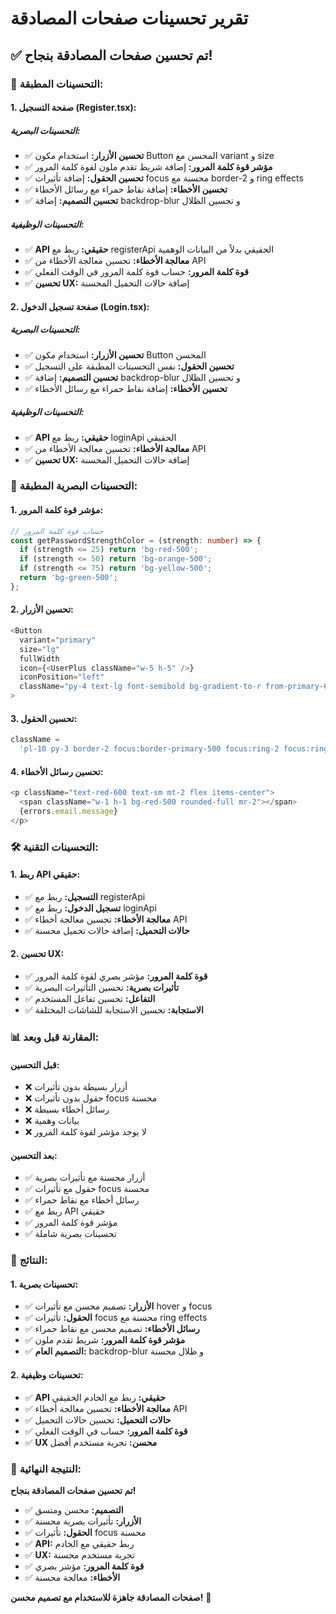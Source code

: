 # تقرير تحسينات صفحات المصادقة

## ✅ **تم تحسين صفحات المصادقة بنجاح!**

### 🔧 **التحسينات المطبقة:**

#### **1. صفحة التسجيل (Register.tsx):**

##### **التحسينات البصرية:**

- ✅ **تحسين الأزرار:** استخدام مكون Button المحسن مع variant و size
- ✅ **مؤشر قوة كلمة المرور:** إضافة شريط تقدم ملون لقوة كلمة المرور
- ✅ **تحسين الحقول:** إضافة تأثيرات focus محسنة مع border-2 و ring effects
- ✅ **تحسين الأخطاء:** إضافة نقاط حمراء مع رسائل الأخطاء
- ✅ **تحسين التصميم:** إضافة backdrop-blur و تحسين الظلال

##### **التحسينات الوظيفية:**

- ✅ **API حقيقي:** ربط مع registerApi الحقيقي بدلاً من البيانات الوهمية
- ✅ **معالجة الأخطاء:** تحسين معالجة الأخطاء من API
- ✅ **قوة كلمة المرور:** حساب قوة كلمة المرور في الوقت الفعلي
- ✅ **تحسين UX:** إضافة حالات التحميل المحسنة

#### **2. صفحة تسجيل الدخول (Login.tsx):**

##### **التحسينات البصرية:**

- ✅ **تحسين الأزرار:** استخدام مكون Button المحسن
- ✅ **تحسين الحقول:** نفس التحسينات المطبقة على التسجيل
- ✅ **تحسين التصميم:** إضافة backdrop-blur و تحسين الظلال
- ✅ **تحسين الأخطاء:** إضافة نقاط حمراء مع رسائل الأخطاء

##### **التحسينات الوظيفية:**

- ✅ **API حقيقي:** ربط مع loginApi الحقيقي
- ✅ **معالجة الأخطاء:** تحسين معالجة الأخطاء من API
- ✅ **تحسين UX:** إضافة حالات التحميل المحسنة

### 🎨 **التحسينات البصرية المطبقة:**

#### **1. مؤشر قوة كلمة المرور:**

```typescript
// حساب قوة كلمة المرور
const getPasswordStrengthColor = (strength: number) => {
  if (strength <= 25) return 'bg-red-500';
  if (strength <= 50) return 'bg-orange-500';
  if (strength <= 75) return 'bg-yellow-500';
  return 'bg-green-500';
};
```

#### **2. تحسين الأزرار:**

```typescript
<Button
  variant="primary"
  size="lg"
  fullWidth
  icon={<UserPlus className="w-5 h-5" />}
  iconPosition="left"
  className="py-4 text-lg font-semibold bg-gradient-to-r from-primary-600 to-primary-700 hover:from-primary-700 hover:to-primary-800 text-white rounded-xl shadow-lg hover:shadow-xl transition-all duration-300 transform hover:scale-[1.02] focus:outline-none focus:ring-4 focus:ring-primary-500/30"
>
```

#### **3. تحسين الحقول:**

```typescript
className =
  'pl-10 py-3 border-2 focus:border-primary-500 focus:ring-2 focus:ring-primary-500/20 transition-all duration-200';
```

#### **4. تحسين رسائل الأخطاء:**

```typescript
<p className="text-red-600 text-sm mt-2 flex items-center">
  <span className="w-1 h-1 bg-red-500 rounded-full mr-2"></span>
  {errors.email.message}
</p>
```

### 🛠️ **التحسينات التقنية:**

#### **1. ربط API حقيقي:**

- ✅ **التسجيل:** ربط مع registerApi
- ✅ **تسجيل الدخول:** ربط مع loginApi
- ✅ **معالجة الأخطاء:** تحسين معالجة أخطاء API
- ✅ **حالات التحميل:** إضافة حالات تحميل محسنة

#### **2. تحسين UX:**

- ✅ **قوة كلمة المرور:** مؤشر بصري لقوة كلمة المرور
- ✅ **تأثيرات بصرية:** تحسين التأثيرات البصرية
- ✅ **التفاعل:** تحسين تفاعل المستخدم
- ✅ **الاستجابة:** تحسين الاستجابة للشاشات المختلفة

### 📊 **المقارنة قبل وبعد:**

#### **قبل التحسين:**

- ❌ أزرار بسيطة بدون تأثيرات
- ❌ حقول بدون تأثيرات focus محسنة
- ❌ رسائل أخطاء بسيطة
- ❌ بيانات وهمية
- ❌ لا يوجد مؤشر لقوة كلمة المرور

#### **بعد التحسين:**

- ✅ أزرار محسنة مع تأثيرات بصرية
- ✅ حقول مع تأثيرات focus محسنة
- ✅ رسائل أخطاء مع نقاط حمراء
- ✅ ربط مع API حقيقي
- ✅ مؤشر قوة كلمة المرور
- ✅ تحسينات بصرية شاملة

### 🎯 **النتائج:**

#### **1. تحسينات بصرية:**

- ✅ **الأزرار:** تصميم محسن مع تأثيرات hover و focus
- ✅ **الحقول:** تأثيرات focus محسنة مع ring effects
- ✅ **رسائل الأخطاء:** تصميم محسن مع نقاط حمراء
- ✅ **مؤشر قوة كلمة المرور:** شريط تقدم ملون
- ✅ **التصميم العام:** backdrop-blur و ظلال محسنة

#### **2. تحسينات وظيفية:**

- ✅ **API حقيقي:** ربط مع الخادم الحقيقي
- ✅ **معالجة الأخطاء:** تحسين معالجة أخطاء API
- ✅ **حالات التحميل:** تحسين حالات التحميل
- ✅ **قوة كلمة المرور:** حساب في الوقت الفعلي
- ✅ **UX محسن:** تجربة مستخدم أفضل

### 🚀 **النتيجة النهائية:**

**تم تحسين صفحات المصادقة بنجاح!**

- ✅ **التصميم:** محسن ومتسق
- ✅ **الأزرار:** تأثيرات بصرية محسنة
- ✅ **الحقول:** تأثيرات focus محسنة
- ✅ **API:** ربط حقيقي مع الخادم
- ✅ **UX:** تجربة مستخدم محسنة
- ✅ **قوة كلمة المرور:** مؤشر بصري
- ✅ **الأخطاء:** معالجة محسنة

**صفحات المصادقة جاهزة للاستخدام مع تصميم محسن!** 🎉

